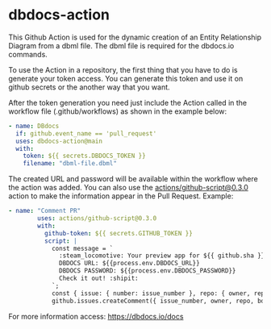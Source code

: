 # dbdocs-action
This Github Action is used for the dynamic creation of an Entity Relationship Diagram from a dbml file.
The dbml file is required for the dbdocs.io commands.

To use the Action in a repository, the first thing that you have to do is generate your token access.
You can generate this token and use it on github secrets or the another way that you want.

After the token generation you need just include the Action called in the workflow file (.github/workflows) as shown in the example below:

```yaml
- name: DBdocs
  if: github.event_name == 'pull_request'
  uses: dbdocs-action@main
  with:
    token: ${{ secrets.DBDOCS_TOKEN }} 
    filename: "dbml-file.dbml"
```

The created URL and password will be available within the workflow where the action was added.
You can also use the [actions/github-script@0.3.0](https://github.com/actions/github-script) action to make the information appear in the Pull Request. Example:

```yaml
- name: "Comment PR"
        uses: actions/github-script@0.3.0
        with:
          github-token: ${{ secrets.GITHUB_TOKEN }}
          script: |
            const message = `
              :steam_locomotive: Your preview app for ${{ github.sha }} is ready!
              DBDOCS URL: ${{process.env.DBDOCS_URL}}
              DBDOCS PASSWORD: ${{process.env.DBDOCS_PASSWORD}}
              Check it out! :shipit:
            `;
            const { issue: { number: issue_number }, repo: { owner, repo }  } = context;
            github.issues.createComment({ issue_number, owner, repo, body: message });
```

For more information access: https://dbdocs.io/docs
